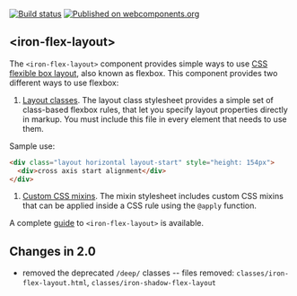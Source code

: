 [![Build status](https://travis-ci.org/PolymerElements/iron-flex-layout.svg?branch=master)](https://travis-ci.org/PolymerElements/iron-flex-layout)
[![Published on webcomponents.org](https://img.shields.io/badge/webcomponents.org-published-blue.svg)](https://beta.webcomponents.org/element/PolymerElements/iron-flex-layout)

## &lt;iron-flex-layout&gt;

The `<iron-flex-layout>` component provides simple ways to use
[CSS flexible box layout](https://developer.mozilla.org/en-US/docs/Web/Guide/CSS/Flexible_boxes),
also known as flexbox. This component provides two different ways to use flexbox:

1. [Layout classes](https://github.com/PolymerElements/iron-flex-layout/tree/master/iron-flex-layout-classes.html).
The layout class stylesheet provides a simple set of class-based flexbox rules, that
let you specify layout properties directly in markup. You must include this file
in every element that needs to use them.

Sample use:

<!--
```
<custom-element-demo>
  <template>
    <script src="../webcomponentsjs/webcomponents-loader.min.js"></script>
    <link rel="import" href="iron-flex-layout-classes.html">
    <dom-module id="demo-element">
      <template>
        <custom-style>
          <style is="custom-style" include="iron-flex iron-flex-alignment"></style>
        </custom-style>
        <style>
          .container, .layout {
            background-color: #ccc;
            padding: 4px;
          }
          .container div, .layout div {
            background-color: white;
            padding: 12px;
            margin: 4px;
          }
        </style>
        <next-code-block></next-code-block>
      </template>
      <script>Polymer({is: "demo-element"});</script>
    </dom-module>
    <demo-element></demo-element>
  </template>
</custom-element-demo>
```
-->
```html
<div class="layout horizontal layout-start" style="height: 154px">
  <div>cross axis start alignment</div>
</div>
```

1. [Custom CSS mixins](https://github.com/PolymerElements/iron-flex-layout/blob/master/iron-flex-layout.html).
The mixin stylesheet includes custom CSS mixins that can be applied inside a CSS rule using the `@apply` function.

A complete [guide](https://elements.polymer-project.org/guides/flex-layout) to `<iron-flex-layout>` is available.

## Changes in 2.0
- removed the deprecated `/deep/` classes -- files removed: `classes/iron-flex-layout.html`, `classes/iron-shadow-flex-layout` 

